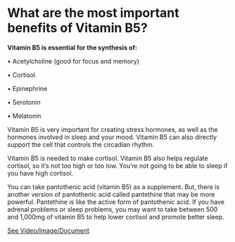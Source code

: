 # What are the most important benefits of Vitamin B5?

**Vitamin B5 is essential for the synthesis of:**

• Acetylcholine (good for focus and memory)

• Cortisol

• Epinephrine

• Serotonin

• Melatonin

Vitamin B5 is very important for creating stress hormones, as well as the hormones involved in sleep and your mood. Vitamin B5 can also directly support the cell that controls the circadian rhythm.

Vitamin B5 is needed to make cortisol. Vitamin B5 also helps regulate cortisol, so it’s not too high or too low. You’re not going to be able to sleep if you have high cortisol.

You can take pantothenic acid (vitamin B5) as a supplement. But, there is another version of pantothenic acid called pantethine that may be more powerful. Pantethine is like the active form of pantothenic acid. If you have adrenal problems or sleep problems, you may want to take between 500 and 1,000mg of vitamin B5 to help lower cortisol and promote better sleep.

 [See Video/Image/Document](https://hls-player.drberg.com/asset?path=migrated-assets/vitamin-b5-adrenals-your-sleep)